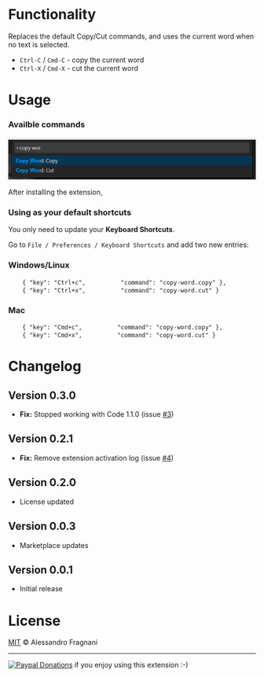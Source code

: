# Functionality

Replaces the default Copy/Cut commands, and uses the current word when no text is selected.

* `Ctrl-C` / `Cmd-C` - copy the current word
* `Ctrl-X` / `Cmd-X` - cut the current word

# Usage

### Availble commands

![Commands](images/copy-word-commands.png)

After installing the extension, 

### Using as your default shortcuts

You only need to update your **Keyboard Shortcuts**. 

Go to `File / Preferences / Keyboard Shortcuts` and add two new entries:

### Windows/Linux
```
    { "key": "Ctrl+c",          "command": "copy-word.copy" },
    { "key": "Ctrl+x",          "command": "copy-word.cut" }
```
### Mac
```
    { "key": "Cmd+c",          "command": "copy-word.copy" },
    { "key": "Cmd+x",          "command": "copy-word.cut" }
```

# Changelog

## Version 0.3.0

* **Fix:** Stopped working with Code 1.1.0 (issue [#3](https://github.com/alefragnani/vscode-copy-word/issues/3))

## Version 0.2.1

* **Fix:** Remove extension activation log (issue [#4](https://github.com/alefragnani/vscode-copy-word/issues/4))

## Version 0.2.0

* License updated

## Version 0.0.3

* Marketplace updates

## Version 0.0.1

* Initial release

# License

[MIT](LICENSE.md) &copy; Alessandro Fragnani

---

[![Paypal Donations](https://www.paypalobjects.com/en_US/i/btn/btn_donate_SM.gif)](https://www.paypal.com/cgi-bin/webscr?cmd=_donations&business=EP57F3B6FXKTU&lc=US&item_name=Alessandro%20Fragnani&item_number=vscode%20extensions&currency_code=USD&bn=PP%2dDonationsBF%3abtn_donate_SM%2egif%3aNonHosted) if you enjoy using this extension :-)